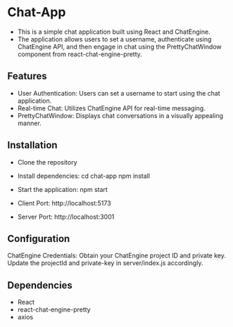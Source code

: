 # Chat-App

- This is a simple chat application built using React and ChatEngine.
- The application allows users to set a username, authenticate using ChatEngine API, and then engage in chat using the PrettyChatWindow component from react-chat-engine-pretty.

## Features

- User Authentication: Users can set a username to start using the chat application.
- Real-time Chat: Utilizes ChatEngine API for real-time messaging.
- PrettyChatWindow: Displays chat conversations in a visually appealing manner.

## Installation

- Clone the repository
- Install dependencies:
  cd chat-app
  npm install
- Start the application:
  npm start

- Client Port: http://localhost:5173
- Server Port: http://localhost:3001

## Configuration

ChatEngine Credentials: Obtain your ChatEngine project ID and private key. Update the projectId and private-key in server/index.js accordingly.

## Dependencies

- React
- react-chat-engine-pretty
- axios

  
